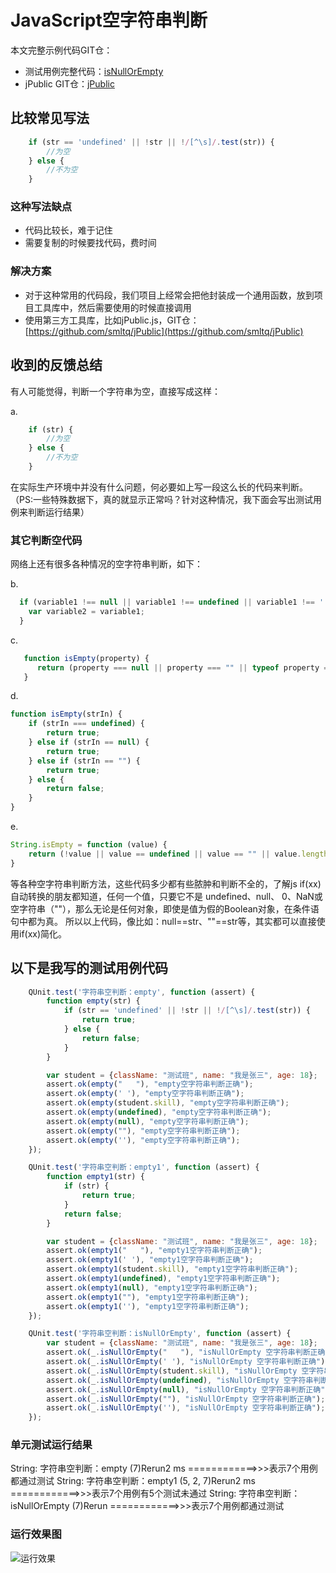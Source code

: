 # JavaScript空字符串判断

本文完整示例代码GIT仓：

- 测试用例完整代码：[isNullOrEmpty](https://github.com/smltq/jPublic/blob/master/test/isNullOrEmpty.js)
- jPublic GIT仓：[jPublic](https://github.com/smltq/jPublic)

## 比较常见写法

```js
    if (str == 'undefined' || !str || !/[^\s]/.test(str)) {
        //为空
    } else {
        //不为空
    }
```
### 这种写法缺点
- 代码比较长，难于记住
- 需要复制的时候要找代码，费时间

### 解决方案

- 对于这种常用的代码段，我们项目上经常会把他封装成一个通用函数，放到项目工具库中，然后需要使用的时候直接调用
- 使用第三方工具库，比如jPublic.js，GIT仓：[https://github.com/smltq/jPublic](https://github.com/smltq/jPublic)

## 收到的反馈总结

有人可能觉得，判断一个字符串为空，直接写成这样：

a. 
```js
    if (str) {
        //为空
    } else {
        //不为空
    }
```
在实际生产环境中并没有什么问题，何必要如上写一段这么长的代码来判断。（PS:一些特殊数据下，真的就显示正常吗？针对这种情况，我下面会写出测试用例来判断运行结果）

### 其它判断空代码

网络上还有很多各种情况的空字符串判断，如下：

b. 
```js
  if (variable1 !== null || variable1 !== undefined || variable1 !== '') { 
    var variable2 = variable1; 
  }
```

c. 
```js
   function isEmpty(property) {
      return (property === null || property === "" || typeof property === "undefined");
   }
```

d. 
```js
function isEmpty(strIn) {
    if (strIn === undefined) {
        return true;
    } else if (strIn == null) {
        return true;
    } else if (strIn == "") {
        return true;
    } else {
        return false;
    }
}
```

e. 
```js
String.isEmpty = function (value) {
    return (!value || value == undefined || value == "" || value.length == 0);
}
```

等各种空字符串判断方法，这些代码多少都有些脓肿和判断不全的，了解js if(xx)自动转换的朋友都知道，任何一个值，只要它不是 undefined、null、 0、NaN或空字符串（""），那么无论是任何对象，即使是值为假的Boolean对象，在条件语句中都为真。
所以以上代码，像比如：null==str、""==str等，其实都可以直接使用if(xx)简化。

## 以下是我写的测试用例代码

```js
    QUnit.test('字符串空判断：empty', function (assert) {
        function empty(str) {
            if (str == 'undefined' || !str || !/[^\s]/.test(str)) {
                return true;
            } else {
                return false;
            }
        }

        var student = {className: "测试班", name: "我是张三", age: 18};
        assert.ok(empty("   "), "empty空字符串判断正确");
        assert.ok(empty(' '), "empty空字符串判断正确");
        assert.ok(empty(student.skill), "empty空字符串判断正确");
        assert.ok(empty(undefined), "empty空字符串判断正确");
        assert.ok(empty(null), "empty空字符串判断正确");
        assert.ok(empty(""), "empty空字符串判断正确");
        assert.ok(empty(''), "empty空字符串判断正确");
    });

    QUnit.test('字符串空判断：empty1', function (assert) {
        function empty1(str) {
            if (str) {
                return true;
            }
            return false;
        }

        var student = {className: "测试班", name: "我是张三", age: 18};
        assert.ok(empty1("   "), "empty1空字符串判断正确");
        assert.ok(empty1(' '), "empty1空字符串判断正确");
        assert.ok(empty1(student.skill), "empty1空字符串判断正确");
        assert.ok(empty1(undefined), "empty1空字符串判断正确");
        assert.ok(empty1(null), "empty1空字符串判断正确");
        assert.ok(empty1(""), "empty1空字符串判断正确");
        assert.ok(empty1(''), "empty1空字符串判断正确");
    });

    QUnit.test('字符串空判断：isNullOrEmpty', function (assert) {
        var student = {className: "测试班", name: "我是张三", age: 18};
        assert.ok(_.isNullOrEmpty("   "), "isNullOrEmpty 空字符串判断正确");
        assert.ok(_.isNullOrEmpty(' '), "isNullOrEmpty 空字符串判断正确");
        assert.ok(_.isNullOrEmpty(student.skill), "isNullOrEmpty 空字符串判断正确");
        assert.ok(_.isNullOrEmpty(undefined), "isNullOrEmpty 空字符串判断正确");
        assert.ok(_.isNullOrEmpty(null), "isNullOrEmpty 空字符串判断正确");
        assert.ok(_.isNullOrEmpty(""), "isNullOrEmpty 空字符串判断正确");
        assert.ok(_.isNullOrEmpty(''), "isNullOrEmpty 空字符串判断正确");
    });
```

### 单元测试运行结果

String: 字符串空判断：empty (7)Rerun2 ms           ============>>>表示7个用例都通过测试
String: 字符串空判断：empty1 (5, 2, 7)Rerun2 ms    ============>>>表示7个用例有5个测试未通过
String: 字符串空判断：isNullOrEmpty (7)Rerun       ============>>>表示7个用例都通过测试

### 运行效果图

![运行效果](https://img2018.cnblogs.com/blog/75999/201905/75999-20190513191538467-1138767292.png)
